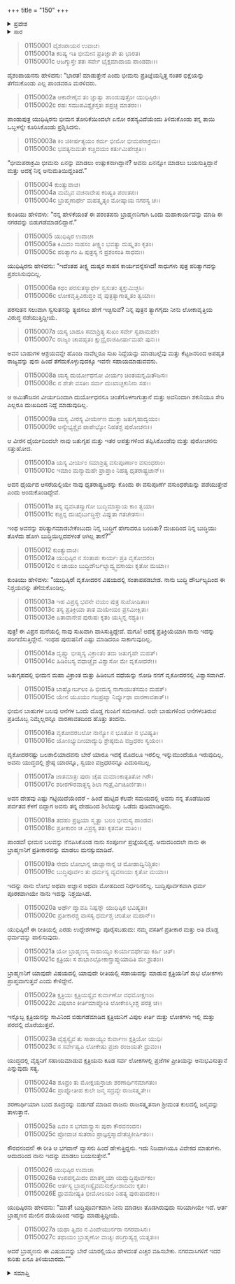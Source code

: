 +++
title = "150"
+++

<details><summary>ಪ್ರವೇಶ</summary>


।।   ಓಂ ಓಂ ನಮೋ ನಾರಾಯಣಾಯ।।   ಶ್ರೀ ವೇದವ್ಯಾಸಾಯ ನಮಃ ।।

ಶ್ರೀ ಕೃಷ್ಣದ್ವೈಪಾಯನ ವೇದವ್ಯಾಸ ವಿರಚಿತ  

**ಶ್ರೀ ಮಹಾಭಾರತ**

**ಆದಿ ಪರ್ವ**

**ಬಕವಧ ಪರ್ವ**

**ಅಧ್ಯಾಯ 150**

</details>


<details><summary>ಸಾರ</summary>

ಕುಂತಿಯ ಯೋಜನೆಯನ್ನು ಕೇಳಿ ಯುಧಿಷ್ಠಿರನು ತನ್ನ ಅಸಂತೋಷವನ್ನು ವ್ಯಕ್ತಪಡಿಸುವುದು (1-11). ಕುಂತಿಯು ತಾನು ಮಾಡಲಿಚ್ಛಿಸಿರುವುದರ ಕಾರಣವನ್ನು ತಿಳಿಸಿದಾಗ ಯುಧಿಷ್ಠಿರನು ಒಪ್ಪಿಕೊಳ್ಳುವುದು (12-27).

</details>


> 01150001 ವೈಶಂಪಾಯನ ಉವಾಚ।  
01150001a ಕರಿಷ್ಯ ಇತಿ ಭೀಮೇನ ಪ್ರತಿಜ್ಞಾತೇ ತು ಭಾರತ।   
01150001c ಆಜಗ್ಮುಸ್ತೇ ತತಃ ಸರ್ವೇ ಭೈಕ್ಷಮಾದಾಯ ಪಾಂಡವಾಃ।।

ವೈಶಂಪಾಯನನು ಹೇಳಿದನು: “ಭಾರತ! ಮಾಡುತ್ತೇನೆ ಎಂದು ಭೀಮನು ಪ್ರತಿಜ್ಞೆಯನ್ನಿತ್ತ ನಂತರ ಭಿಕ್ಷೆಯನ್ನು ತೆಗೆದುಕೊಂಡು ಎಲ್ಲ ಪಾಂಡವರೂ ಮರಳಿದರು.

> 01150002a ಆಕಾರೇಣೈವ ತಂ ಜ್ಞಾತ್ವಾ ಪಾಂಡುಪುತ್ರೋ ಯುಧಿಷ್ಠಿರಃ।  
01150002c ರಹಃ ಸಮುಪವಿಶ್ಯೈಕಸ್ತತಃ ಪಪ್ರಚ್ಛ ಮಾತರಂ।।

ಪಾಂಡುಪುತ್ರ ಯುಧಿಷ್ಠಿರನು ಭೀಮನ ತೋರಿಕೆಯಿಂದಲೇ ಏನೋ ರಹಸ್ಯವಿದೆಯೆಂದು ತಿಳಿದುಕೊಂಡು ತನ್ನ ತಾಯಿ ಒಬ್ಬಳನ್ನೇ ಕೂರಿಸಿಕೊಂಡು ಪ್ರಶ್ನಿಸಿದನು.

> 01150003a ಕಿಂ ಚಿಕೀರ್ಷತ್ಯಯಂ ಕರ್ಮ ಭೀಮೋ ಭೀಮಪರಾಕ್ರಮಃ।  
01150003c ಭವತ್ಯನುಮತೇ ಕಚ್ಚಿದಯಂ ಕರ್ತುಮಿಹೇಚ್ಛತಿ।।

“ಭೀಮಪರಾಕ್ರಮಿ ಭೀಮನು ಏನನ್ನು ಮಾಡಲು ಉತ್ಸುಕನಾಗಿದ್ದಾನೆ? ಅವನು ಏನನ್ನೋ ಮಾಡಲು ಬಯಸುತ್ತಿದ್ದಾನೆ ಮತ್ತು ಅದಕ್ಕೆ ನಿನ್ನ ಅನುಮತಿಯಿದ್ದಂತಿದೆ.”

> 01150004 ಕುಂತ್ಯುವಾಚ।  
01150004a ಮಮೈವ ವಚನಾದೇಷ ಕರಿಷ್ಯತಿ ಪರಂತಪಃ।  
01150004c ಬ್ರಾಹ್ಮಣಾರ್ಥೇ ಮಹತ್ಕೃತ್ಯಂ ಮೋಷ್ಕಾಯ ನಗರಸ್ಯ ಚ।।

ಕುಂತಿಯು ಹೇಳಿದಳು: “ನನ್ನ ಹೇಳಿಕೆಯಂತೆ ಈ ಪರಂತಪನು ಬ್ರಾಹ್ಮಣನಿಗಾಗಿ ಒಂದು ಮಹಾಕಾರ್ಯವನ್ನು ಮಾಡಿ ಈ ನಗರವನ್ನು ಬಿಡುಗಡೆಮಾಡಲಿದ್ದಾನೆ.”

> 01150005 ಯುಧಿಷ್ಠಿರ ಉವಾಚ।  
01150005a ಕಿಮಿದಂ ಸಾಹಸಂ ತೀಕ್ಷ್ಣಂ ಭವತ್ಯಾ ದುಷ್ಕೃತಂ ಕೃತಂ।  
01150005c ಪರಿತ್ಯಾಗಂ ಹಿ ಪುತ್ರಸ್ಯ ನ ಪ್ರಶಂಸಂತಿ ಸಾಧವಃ।।

ಯುಧಿಷ್ಠಿರನು ಹೇಳಿದನು: “ಇದೆಂತಹ ತೀಕ್ಷ್ಣ ದುಷ್ಕರ ಸಾಹಸ ಕಾರ್ಯವನ್ನೆಸಗಿದೆ! ಸಾಧುಗಳು ಪುತ್ರ ಪರಿತ್ಯಾಗವನ್ನು ಪ್ರಶಂಸಿಸುವುದಿಲ್ಲ.

> 01150006a ಕಥಂ ಪರಸುತಸ್ಯಾರ್ಥೇ ಸ್ವಸುತಂ ತ್ಯಕ್ತುಮಿಚ್ಛಸಿ।  
01150006c ಲೋಕವೃತ್ತಿವಿರುದ್ಧಂ ವೈ ಪುತ್ರತ್ಯಾಗಾತ್ಕೃತಂ ತ್ವಯಾ।।

ಪರಸುತನ ಸಲುವಾಗಿ ಸ್ವಸುತನನ್ನು ತ್ಯಜಿಸಲು ಹೇಗೆ ಇಚ್ಛಿಸುವೆ? ನಿನ್ನ ಪುತ್ರನ ತ್ಯಾಗಗೈದು ನೀನು ಲೋಕಾವೃತ್ತಿಯ ವಿರುದ್ಧ ನಡೆಯುತ್ತಿದ್ದೀಯೆ.

> 01150007a ಯಸ್ಯ ಬಾಹೂ ಸಮಾಶ್ರಿತ್ಯ ಸುಖಂ ಸರ್ವೇ ಸ್ವಪಾಮಹೇ।  
01150007c ರಾಜ್ಯಂ ಚಾಪಹೃತಂ ಕ್ಷುದ್ರೈರಾಜಿಹೀರ್ಷಾಮಹೇ ಪುನಃ।।

ಅವನ ಬಾಹುಗಳ ಆಶ್ರಯವನ್ನೇ ಹೊಂದಿ ನಾವೆಲ್ಲರೂ ಸುಖ ನಿದ್ದೆಯನ್ನು ಮಾಡಬಲ್ಲೆವು ಮತ್ತು ಕೆಟ್ಟಜನರಿಂದ ಅಪಹೃತ ರಾಜ್ಯವನ್ನು ಪುನಃ ಹಿಂದೆ ತೆಗೆದುಕೊಳ್ಳುವುದಕ್ಕೂ ಇವನೇ ಸಹಾಯಮಾಡುವವನು.

> 01150008a ಯಸ್ಯ ದುರ್ಯೋಧನೋ ವೀರ್ಯಂ ಚಿಂತಯನ್ನಮಿತೌಜಸಃ।   
01150008c ನ ಶೇತೇ ವಸತೀಃ ಸರ್ವಾ ದುಃಖಾಚ್ಛಕುನಿನಾ ಸಹ।।

ಆ ಅಮಿತೌಜಸನ ವೀರ್ಯದಿಂದಾಗಿ ದುರ್ಯೋಧನನೂ ಚಿಂತೆಗೊಳಗಾಗುತ್ತಾನೆ ಮತ್ತು ಅವನಿಂದಾಗಿ ಶಕುನಿಯೂ ಸೇರಿ ಎಲ್ಲರೂ ದುಃಖದಿಂದ ನಿದ್ದೆ ಮಾಡುವುದಿಲ್ಲ.

> 01150009a ಯಸ್ಯ ವೀರಸ್ಯ ವೀರ್ಯೇಣ ಮುಕ್ತಾ ಜತುಗೃಹಾದ್ವಯಂ।  
01150009c ಅನ್ಯೇಭ್ಯಶ್ಚೈವ ಪಾಪೇಭ್ಯೋ ನಿಹತಶ್ಚ ಪುರೋಚನಃ।।

ಆ ವೀರನ ಧೈರ್ಯದಿಂದಲೇ ನಾವು ಜತುಗೃಹ ಮತ್ತು ಇತರ ಆಪತ್ತುಗಳಿಂದ ತಪ್ಪಿಸಿಕೊಂಡೆವು ಮತ್ತು ಪುರೋಚನನು ಸತ್ತುಹೋದ.

> 01150010a ಯಸ್ಯ ವೀರ್ಯಂ ಸಮಾಶ್ರಿತ್ಯ ವಸುಪೂರ್ಣಾಂ ವಸುಂಧರಾಂ।  
01150010c ಇಮಾಂ ಮನ್ಯಾಮಹೇ ಪ್ರಾಪ್ತಾಂ ನಿಹತ್ಯ ಧೃತರಾಷ್ಟ್ರಜಾನ್।।

ಅವನ ಧೈರ್ಯದ ಆಸರೆಯಲ್ಲಿಯೇ ನಾವು ಧೃತರಾಷ್ಟ್ರಜರನ್ನು ಕೊಂದು ಈ ವಸುಪೂರ್ಣೆ ವಸುಂಧರೆಯನ್ನು ಪಡೆಯುತ್ತೇವೆ ಎಂದು ಅಂದುಕೊಂಡಿದ್ದೇವೆ.

> 01150011a ತಸ್ಯ ವ್ಯವಸಿತಸ್ತ್ಯಾಗೋ ಬುದ್ಧಿಮಾಸ್ಥಾಯ ಕಾಂ ತ್ವಯಾ।  
01150011c ಕಚ್ಚಿನ್ನ ದುಃಖೈರ್ಬುದ್ಧಿಸ್ತೇ ವಿಪ್ಲುತಾ ಗತಚೇತಸಃ।।

ಇಂಥ ಅವನನ್ನು ಪರಿತ್ಯಾಗಮಾಡಬೇಕೆಂಬುದು ನಿನ್ನ ಬುದ್ಧಿಗೆ ಹೇಗಾದರೂ ಬಂದಿತು? ದುಃಖದಿಂದ ನಿನ್ನ ಬುದ್ಧಿಯು ತೊಳೆದು ಹೋಗಿ ಬುದ್ಧಿಯಿಲ್ಲದವಳಂತೆ ಆಗಿಲ್ಲ ತಾನೆ?”

> 01150012 ಕುಂತ್ಯುವಾಚ।  
01150012a ಯುಧಿಷ್ಠಿರ ನ ಸಂತಾಪಃ ಕಾರ್ಯಃ ಪ್ರತಿ ವೃಕೋದರಂ।   
01150012c ನ ಚಾಯಂ ಬುದ್ಧಿದೌರ್ಬಲ್ಯಾದ್ವ್ಯ್ಯವಸಾಯಃ ಕೃತೋ ಮಯಾ।।

ಕುಂತಿಯು ಹೇಳಿದಳು: “ಯುಧಿಷ್ಠಿರ! ವೃಕೋದರನ ವಿಷಯದಲ್ಲಿ ಸಂತಾಪಪಡಬೇಡ. ನಾನು ಬುದ್ಧಿ ದೌರ್ಬಲ್ಯದಿಂದ ಈ ನಿಶ್ಚಯವನ್ನು ತೆಗೆದುಕೊಂಡಿಲ್ಲ.

> 01150013a ಇಹ ವಿಪ್ರಸ್ಯ ಭವನೇ ವಯಂ ಪುತ್ರ ಸುಖೋಷಿತಾಃ।  
01150013c ತಸ್ಯ ಪ್ರತಿಕ್ರಿಯಾ ತಾತ ಮಯೇಯಂ ಪ್ರಸಮೀಕ್ಷಿತಾ।   
01150013e ಏತಾವಾನೇವ ಪುರುಷಃ ಕೃತಂ ಯಸ್ಮಿನ್ನ ನಶ್ಯತಿ।।

ಪುತ್ರ! ಈ ವಿಪ್ರನ ಮನೆಯಲ್ಲಿ ನಾವು ಸುಖವಾಗಿ ವಾಸಿಸುತ್ತಿದ್ದೇವೆ. ಮಗೂ! ಅದಕ್ಕೆ ಪ್ರತಿಕ್ರಿಯೆಯಾಗಿ ನಾನು ಇದನ್ನು ಪರಿಗಣಿಸುತ್ತಿದ್ದೇನೆ. ಇಂಥಹ ಪುರುಷನಿಗೆ ಎಷ್ಟು ಮಾಡಿದರೂ ಸಾಕಾಗುವುದಿಲ್ಲ.

> 01150014a ದೃಷ್ಟ್ವಾ ಭೀಷ್ಮಸ್ಯ ವಿಕ್ರಾಂತಂ ತದಾ ಜತುಗೃಹೇ ಮಹತ್।  
01150014c ಹಿಡಿಂಬಸ್ಯ ವಧಾಚ್ಚೈವ ವಿಶ್ವಾಸೋ ಮೇ ವೃಕೋದರೇ।।

ಜತುಗೃಹದಲ್ಲಿ ಭೀಮನ ಮಹಾ ವಿಕ್ರಾಂತ ಮತ್ತು ಹಿಡಿಂಬನ ವಧೆಯನ್ನು ನೋಡಿ ನನಗೆ ವೃಕೋದರನಲ್ಲಿ ವಿಶ್ವಾಸವಾಗಿದೆ.

> 01150015a ಬಾಹ್ವೋರ್ಬಲಂ ಹಿ ಭೀಮಸ್ಯ ನಾಗಾಯುತಸಮಂ ಮಹತ್।  
01150015c ಯೇನ ಯೂಯಂ ಗಜಪ್ರಖ್ಯಾ ನಿರ್ವ್ಯೂಢಾ ವಾರಣಾವತಾತ್।।

ಭೀಮನ ಬಾಹುಗಳ ಬಲವು ಆನೆಗಳ ಒಂದು ದೊಡ್ಡ ಗುಂಪಿಗೆ ಸಮನಾಗಿದೆ. ಅದೇ ಬಾಹುಗಳಿಂದ ಆನೆಗಳಂತಿರುವ ಪ್ರತಿಯೊಬ್ಬ ನಿಮ್ಮೆಲ್ಲರನ್ನೂ ವಾರಣಾವತದಿಂದ ಹೊತ್ತು ತಂದನು.

> 01150016a ವೃಕೋದರಬಲೋ ನಾನ್ಯೋ ನ ಭೂತೋ ನ ಭವಿಷ್ಯತಿ।  
01150016c ಯೋಽಭ್ಯುದೀಯಾದ್ಯುಧಿ ಶ್ರೇಷ್ಠಮಪಿ ವಜ್ರಧರಂ ಸ್ವಯಂ।।

ವೃಕೋದರನಷ್ಟು ಬಲಶಾಲಿಯಾದವನು ಬೇರೆ ಯಾರೂ ಇದಕ್ಕೆ ಮೊದಲೂ ಇರಲಿಲ್ಲ ಇನ್ನುಮುಂದೆಯೂ ಇರುವುದಿಲ್ಲ. ಅವನು ಯುದ್ಧದಲ್ಲಿ ಶ್ರೇಷ್ಠ ಯಾರನ್ನೂ, ಸ್ವಯಂ ವಜ್ರಧರನನ್ನೂ ಎದುರಿಸಬಲ್ಲ.

> 01150017a ಜಾತಮಾತ್ರಃ ಪುರಾ ಚೈಷ ಮಮಾಂಕಾತ್ಪತಿತೋ ಗಿರೌ।  
01150017c ಶರೀರಗೌರವಾತ್ತಸ್ಯ ಶಿಲಾ ಗಾತ್ರೈರ್ವಿಚೂರ್ಣಿತಾ।।

ಅವನ ದೇಹವು ಎಷ್ಟು ಗಟ್ಟಿಯಿದೆಯೆಂದರೆ - ಹಿಂದೆ ಹುಟ್ಟಿದ ಕೆಲವೇ ಸಮಯದಲ್ಲಿ ಅವನು ನನ್ನ ತೊಡೆಯಿಂದ ಪರ್ವತದ ಕೆಳಗೆ ಬಿದ್ದಾಗ ಅವನು ತನ್ನ ದೇಹದಿಂದ ಶಿಲೆಯನ್ನು ಒಡೆದು ಪುಡಿಮಾಡಿದ್ದನು.

> 01150018a ತದಹಂ ಪ್ರಜ್ಞಯಾ ಸ್ಮೃತ್ವಾ ಬಲಂ ಭೀಮಸ್ಯ ಪಾಂಡವ।  
01150018c ಪ್ರತೀಕಾರಂ ಚ ವಿಪ್ರಸ್ಯ ತತಃ ಕೃತವತೀ ಮತಿಂ।।

ಪಾಂಡವ! ಭೀಮನ ಬಲವನ್ನು ನೆನಪಿಸಿಕೊಂಡ ನಾನು ಸಂಪೂರ್ಣ ಪ್ರಜ್ಞೆಯಲ್ಲಿದ್ದೆ. ಆದುದರಿಂದಲೇ ನಾನು ಈ ಬ್ರಾಹ್ಮಣನಿಗೆ ಪ್ರತೀಕಾರವನ್ನು ಮಾಡಲು ಮನಸ್ಸುಮಾಡಿದೆ.

> 01150019a ನೇದಂ ಲೋಭಾನ್ನ ಚಾಜ್ಞಾನಾನ್ನ ಚ ಮೋಹಾದ್ವಿನಿಶ್ಚಿತಂ।  
01150019c ಬುದ್ಧಿಪೂರ್ವಂ ತು ಧರ್ಮಸ್ಯ ವ್ಯವಸಾಯಃ ಕೃತೋ ಮಯಾ।।

ಇದನ್ನು ನಾನು ಲೋಭ ಅಥವಾ ಅಜ್ಞಾನ ಅಥವಾ ಮೋಹದಿಂದ ನಿರ್ಧರಿಸಲಿಲ್ಲ. ಬುದ್ದಿಪೂರ್ವಕವಾಗಿ ಧರ್ಮ ಪೂರಕವಾಗಿಯೇ ನಾನು ಇದನ್ನು ನಿಶ್ಚಯಿಸಿದೆ.

> 01150020a ಅರ್ಥೌ ದ್ವಾವಪಿ ನಿಷ್ಪನ್ನೌ ಯುಧಿಷ್ಠಿರ ಭವಿಷ್ಯತಃ।  
01150020c ಪ್ರತೀಕಾರಶ್ಚ ವಾಸಸ್ಯ ಧರ್ಮಶ್ಚ ಚರಿತೋ ಮಹಾನ್।।

ಯುಧಿಷ್ಠಿರ! ಈ ರೀತಿಯಲ್ಲಿ ಎರಡು ಉದ್ದೇಶಗಳನ್ನು ಪೂರೈಸಬಹುದು: ನಮ್ಮ ವಸತಿಗೆ ಪ್ರತೀಕಾರ ಮತ್ತು ಅತಿ ದೊಡ್ಡ ಧರ್ಮವನ್ನು ಪಾಲಿಸುವುದು.

> 01150021a ಯೋ ಬ್ರಾಹ್ಮಣಸ್ಯ ಸಾಹಾಯ್ಯಂ ಕುರ್ಯಾದರ್ಥೇಷು ಕರ್ಹಿ ಚಿತ್।  
01150021c ಕ್ಷತ್ರಿಯಃ ಸ ಶುಭಾಽಲ್ಲೋಕಾನ್ಪ್ರಾಪ್ನುಯಾದಿತಿ ಮೇ ಶ್ರುತಂ।।

ಬ್ರಾಹ್ಮಣನಿಗೆ ಯಾವುದೇ ವಿಷಯದಲ್ಲಿ ಯಾವುದೇ ರೀತಿಯಲ್ಲಿ ಸಹಾಯವನ್ನು ಮಾಡುವ ಕ್ಷತ್ರಿಯನಿಗೆ ಶುಭ ಲೋಕಗಳು ಪ್ರಾಪ್ತವಾಗುತ್ತವೆ ಎಂದು ಕೇಳಿದ್ದೇನೆ.

> 01150022a ಕ್ಷತ್ರಿಯಃ ಕ್ಷತ್ರಿಯಸ್ಯೈವ ಕುರ್ವಾಣೋ ವಧಮೋಕ್ಷಣಂ।  
01150022c ವಿಪುಲಾಂ ಕೀರ್ತಿಮಾಪ್ನೋತಿ ಲೋಕೇಽಸ್ಮಿಂಶ್ಚ ಪರತ್ರ ಚ।।

ಇನ್ನೊಬ್ಬ ಕ್ಷತ್ರಿಯನನ್ನು ಸಾವಿನಿಂದ ಬಿಡುಗಡೆಮಾಡಿದ ಕ್ಷತ್ರಿಯನಿಗೆ ವಿಪುಲ ಕೀರ್ತಿ ಮತ್ತು ಲೋಕಗಳು ಇಲ್ಲಿ ಮತ್ತು ಪರದಲ್ಲಿ ದೊರೆಯುತ್ತವೆ.

> 01150023a ವೈಶ್ಯಸ್ಯೈವ ತು ಸಾಹಾಯ್ಯಂ ಕುರ್ವಾಣಃ ಕ್ಷತ್ರಿಯೋ ಯುಧಿ।  
01150023c ಸ ಸರ್ವೇಷ್ವಪಿ ಲೋಕೇಷು ಪ್ರಜಾ ರಂಜಯತೇ ಧ್ರುವಂ।।

ಯುದ್ಧದಲ್ಲಿ ವೈಶ್ಯನಿಗೆ ಸಹಾಯಮಾಡುವ ಕ್ಷತ್ರಿಯನು ಕೂಡ ಸರ್ವ ಲೋಕಗಳಲ್ಲಿ ಪ್ರಜೆಗಳ ಪ್ರೀತಿಯನ್ನು ಅನುಭವಿಸುತ್ತಾನೆ ಎನ್ನುವುದು ಸತ್ಯ.

> 01150024a ಶೂದ್ರಂ ತು ಮೋಕ್ಷಯನ್ರಾಜಾ ಶರಣಾರ್ಥಿನಮಾಗತಂ।  
01150024c ಪ್ರಾಪ್ನೋತೀಹ ಕುಲೇ ಜನ್ಮ ಸದ್ರವ್ಯೇ ರಾಜಸತ್ಕೃತೇ।।

ಶರಣಾರ್ಥಿಯಾಗಿ ಬಂದ ಶೂದ್ರನನ್ನು ಬಿಡುಗಡೆ ಮಾಡಿದ ರಾಜನು ರಾಜಸತ್ಕೃತನಾಗಿ ಶ್ರೀಮಂತ ಕುಲದಲ್ಲಿ ಜನ್ಮವನ್ನು ತಾಳುತ್ತಾನೆ.

> 01150025a ಏವಂ ಸ ಭಗವಾನ್ವ್ಯಾಸಃ ಪುರಾ ಕೌರವನಂದನ।  
01150025c ಪ್ರೋವಾಚ ಸುತರಾಂ ಪ್ರಾಜ್ಞಸ್ತಸ್ಮಾದೇತಚ್ಚಿಕೀರ್ಷಿತಂ।।

ಕೌರವನಂದನ! ಈ ರೀತಿ ಆ ಭಗವಾನ್ ವ್ಯಾಸನು ಹಿಂದೆ ಹೇಳುತ್ತಿದ್ದನು. ಇದು ನಿಜವಾಗಿಯೂ ವಿವೇಕದ ಮಾತುಗಳು. ಆದುದರಿಂದ ನಾನು ಇದನ್ನು ಮಾಡಲು ಬಯಸುತ್ತೇನೆ.”

> 01150026 ಯುಧಿಷ್ಠಿರ ಉವಾಚ।  
01150026a ಉಪಪನ್ನಮಿದಂ ಮಾತಸ್ತ್ವಯಾ ಯದ್ಬುದ್ಧಿಪೂರ್ವಕಂ।  
01150026c ಆರ್ತಸ್ಯ ಬ್ರಾಹ್ಮಣಸ್ಯೈವಮನುಕ್ರೋಶಾದಿದಂ ಕೃತಂ।  
01150026E ಧ್ರುವಮೇಷ್ಯತಿ ಭೀಮೋಽಯಂ ನಿಹತ್ಯ ಪುರುಷಾದಕಂ।।

ಯುಧಿಷ್ಠಿರನು ಹೇಳಿದನು: “ಮಾತೆ! ಬುದ್ಧಿಪೂರ್ವಕವಾಗಿ ನೀನು ಮಾಡಲು ತೊಡಗಿರುವುದು ಸರಿಯಾಗಿಯೇ ಇದೆ. ಆರ್ತ ಬ್ರಾಹ್ಮಣನ ಮೇಲಿನ ದಯೆಯಿಂದ ಇದನ್ನು ಮಾಡುತ್ತಿದ್ದೀಯೆ.

> 01150027a ಯಥಾ ತ್ವಿದಂ ನ ವಿಂದೇಯುರ್ನರಾ ನಗರವಾಸಿನಃ।  
01150027c ತಥಾಯಂ ಬ್ರಾಹ್ಮಣೋ ವಾಚ್ಯಃ ಪರಿಗ್ರಾಹ್ಯಶ್ಚ ಯತ್ನತಃ।।

ಆದರೆ ಬ್ರಾಹ್ಮಣನು ಈ ವಿಷಯವನ್ನು ಬೇರೆ ಯಾರಲ್ಲಿಯೂ ಹೇಳದಂತೆ ಎಚ್ಚರ ವಹಿಸಬೇಕು. ನಗರವಾಸಿಗಳಿಗೆ ಇದರ ಕುರಿತು ಏನೂ ತಿಳಿಯಬಾರದು.””




<details><summary>ಸಮಾಪ್ತಿ</summary>


ಇತಿ ಶ್ರೀ ಮಹಾಭಾರತೇ ಆದಿಪರ್ವಣಿ ಬಕವಧಪರ್ವಣಿ ಪಂಚಾರಿಂಶದಧಿಕಶತತಮೋಽಧ್ಯಾಯ:।।  
ಇದು ಶ್ರೀ ಮಹಾಭಾರತದಲ್ಲಿ ಆದಿಪರ್ವದಲ್ಲಿ ಬಕವಧಪರ್ವದಲ್ಲಿ ನೂರಾಐವತ್ತನೆಯ ಅಧ್ಯಾಯವು.



</details>

